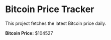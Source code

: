 # Bitcoin Price Tracker

This project fetches the latest Bitcoin price daily.

**Bitcoin Price:** $104527
